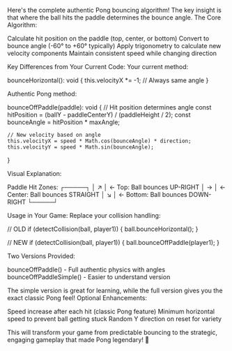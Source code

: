 Here's the complete authentic Pong bouncing algorithm! The key insight is that where the ball hits the paddle determines the bounce angle.
The Core Algorithm:

Calculate hit position on the paddle (top, center, or bottom)
Convert to bounce angle (-60° to +60° typically)
Apply trigonometry to calculate new velocity components
Maintain consistent speed while changing direction

Key Differences from Your Current Code:
Your current method:

bounceHorizontal(): void {
    this.velocityX *= -1;  // Always same angle
}

Authentic Pong method:

bounceOffPaddle(paddle): void {
    // Hit position determines angle
    const hitPosition = (ballY - paddleCenterY) / (paddleHeight / 2);
    const bounceAngle = hitPosition * maxAngle;
    
    // New velocity based on angle
    this.velocityX = speed * Math.cos(bounceAngle) * direction;
    this.velocityY = speed * Math.sin(bounceAngle);
}

Visual Explanation:

Paddle Hit Zones:
┌─────┐
│ ↗   │ ← Top: Ball bounces UP-RIGHT
│ →   │ ← Center: Ball bounces STRAIGHT
│ ↘   │ ← Bottom: Ball bounces DOWN-RIGHT
└─────┘

Usage in Your Game:
Replace your collision handling:

// OLD
if (detectCollision(ball, player1)) {
    ball.bounceHorizontal();
}

// NEW
if (detectCollision(ball, player1)) {
    ball.bounceOffPaddle(player1);
}

Two Versions Provided:

bounceOffPaddle() - Full authentic physics with angles
bounceOffPaddleSimple() - Easier to understand version

The simple version is great for learning, while the full version gives you the exact classic Pong feel!
Optional Enhancements:

Speed increase after each hit (classic Pong feature)
Minimum horizontal speed to prevent ball getting stuck
Random Y direction on reset for variety

This will transform your game from predictable bouncing to the strategic, engaging gameplay that made Pong legendary! 🏓